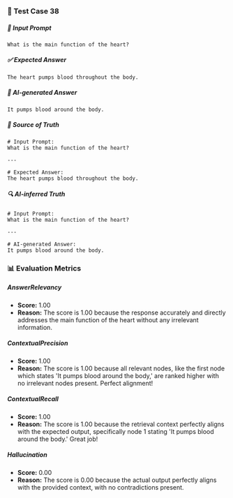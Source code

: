 ### 🧪 Test Case 38

##### 🧾 Input Prompt
```text
What is the main function of the heart?
```
##### ✅ Expected Answer
```text
The heart pumps blood throughout the body.
```
##### 🤖 AI-generated Answer
```text
It pumps blood around the body.
```
##### 📘 Source of Truth
```text
# Input Prompt:
What is the main function of the heart?

---

# Expected Answer:
The heart pumps blood throughout the body.
```
##### 🔍 AI-inferred Truth
```text
# Input Prompt:
What is the main function of the heart?

---

# AI-generated Answer:
It pumps blood around the body.
```
### 📊 Evaluation Metrics

##### AnswerRelevancy
- **Score:** 1.00
- **Reason:** The score is 1.00 because the response accurately and directly addresses the main function of the heart without any irrelevant information.

##### ContextualPrecision
- **Score:** 1.00
- **Reason:** The score is 1.00 because all relevant nodes, like the first node which states 'It pumps blood around the body,' are ranked higher with no irrelevant nodes present. Perfect alignment!

##### ContextualRecall
- **Score:** 1.00
- **Reason:** The score is 1.00 because the retrieval context perfectly aligns with the expected output, specifically node 1 stating 'It pumps blood around the body.' Great job!

##### Hallucination
- **Score:** 0.00
- **Reason:** The score is 0.00 because the actual output perfectly aligns with the provided context, with no contradictions present.

